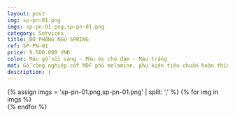 ```yaml
---
layout: post
img: sp-pn-01.png
imgs: sp-pn-01.png,sp-pn-01.png
category: Services
title: BỘ PHÒNG NGỦ SPRING
ref: SP-PN-01
price: 9.500.000 VNĐ
color: Màu gỗ sồi vàng - Màu óc chó đậm - Màu trắng
mat: Gỗ công nghiệp cốt MDF phủ melamine, phụ kiện tiêu chuẩn hoàn thiện theo thiết kế
description: |
---
```

<section class="no-padding" id="two">
	<div class="container-fluid">
	<div class="row-no-gutters">
	{% assign imgs = 'sp-pn-01.png,sp-pn-01.png' | split: ',' %}
	{% for img in imgs %}
	   <div class="col-lg-6 col-sm-6 col-md-6"> 
			<a href="#" class="portfolio-box">
			<img src="{{site.baseurl}}/assets/img/phong-ngu/{{ img }}" class="image main" alt="">
			</a>
		</div>
	{% endfor %}			
	</div>
	</div>
</section>